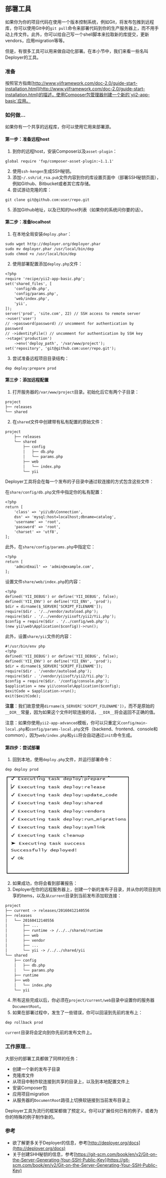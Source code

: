## 部署工具

如果你为你的项目代码在使用一个版本控制系统，例如Git，将发布包推到远程库，你可以使用Git中的`git pull`命令来部署代码到你的生产服务器上，而不用手动上传文件。此外，你可以给自己写一个shell脚本来拉取新的库提交，更新vendors，应用migration等等。

但是，有很多工具可以用来做自动化部署。在本小节中，我们来看一些名叫Deployer的工具。

### 准备

按照官方指南[http://www.yiiframework.com/doc-2.0/guide-start-installation.html](http://www.yiiframework.com/doc-2.0/guide-start-installation.html)的描述，使用Composer包管理器创建一个新的`yii2-app-basic`应用。

### 如何做...

如果你有一个共享的远程库，你可以使用它用来部署源。

#### 第一步：准备远程host

1. 到你的远程host，安装Composer以及`asset-plugin`：

```
global require 'fxp/composer-asset-plugin:~1.1.1'
```


2. 使用`ssh-kengen`生成SSH秘钥。
3. 添加`~/.ssh/id_rsa.pub`文件内容到你的库设置页面中（部署SSH秘钥页面），例如Github、Bitbucket或者其它库存储。
4. 尝试游动克隆的库：

```
git clone git@github.com:user/repo.git
```

5. 添加Github地址，以及已知的host列表（如果你的系统问你要的话）。

#### 第二步：准备localhost

1. 在本地全局安装`deploy.phar`：

```
sudo wget http://deployer.org/deployer.phar
sudo mv deployer.phar /usr/local/bin/dep
sudo chmod +x /usr/local/bin/dep
```

2. 使用部署配置添加`deploy.php`文件：

```
<?php
require 'recipe/yii2-app-basic.php';
set('shared_files', [
    'config/db.php',
    'config/params.php',
    'web/index.php',
    'yii',
]);
server('prod', 'site.com', 22) // SSH access to remote server
->user('user')
// ->password(password) // uncomment for authentication by
password
// ->identityFile() // uncomment for authentication by SSH key
->stage('production')
    ->env('deploy_path', '/var/www/project');
set('repository', 'git@github.com:user/repo.git');
```

3. 尝试准备远程项目目录结构：

```
dep deploy:prepare prod
```

#### 第三步：添加远程配置

1. 打开服务器的`/var/www/project`目录。初始化后它有两个子目录：

```
project
├── releases
└── shared
```

2. 在`shared`文件中创建带有私有配置的原始文件：

```
project
    ├── releases
    └── shared
        ├── config
        │   ├── db.php
        │   └── params.php
        ├── web
        │   └── index.php
        └── yii
```

Deployer工具将会在每一个发布的子目录中通过软连接的方式包含这些文件：

在`share/config/db.php`文件中指定你的私有配置：

```
<?php
return [
    'class' => 'yii\db\Connection',
    dsn' => 'mysql:host=localhost;dbname=catalog',
    'username' => 'root',
    'password' => 'root',
    'charset' => 'utf8',
];
```

此外，在`share/config/params.php`中指定它：

```
<?php
return [
    'adminEmail' => 'admin@example.com',
];
```

设置文件`share/web/index.php`的内容：

```
<?php
defined('YII_DEBUG') or define('YII_DEBUG', false);
defined('YII_ENV') or define('YII_ENV', 'prod');
$dir = dirname($_SERVER['SCRIPT_FILENAME']);
require($dir . '/../vendor/autoload.php');
require($dir . '/../vendor/yiisoft/yii2/Yii.php');
$config = require($dir . '/../config/web.php');
(new yii\web\Application($config))->run();
```

此外，设置`share/yii`文件的内容：

```
#!/usr/bin/env php
<?php
defined('YII_DEBUG') or define('YII_DEBUG', false);
defined('YII_ENV') or define('YII_ENV', 'prod');
$dir = dirname($_SERVER['SCRIPT_FILENAME']);
require($dir . '/vendor/autoload.php');
require($dir . '/vendor/yiisoft/yii2/Yii.php');
$config = require($dir. '/config/console.php');
$application = new yii\console\Application($config);
$exitCode = $application->run();
exit($exitCode);
```

**注意**：我们故意使用`dirname($_SERVER['SCRIPT_FILENAME'])`，而不是原始的`__DIR__`常量，因为如果这个文件时软连接的话，`__DIR__`将会返回不正确的值。

注意：如果你使用`yii2-app-advanced`模板，你可以只重定义`config/main-local.php`和`config/params-local.php`文件（backend、frontend、console和common），因为`web/index.php`和`yii`将会自动通过`init`命令生成。

#### 第四步：尝试部署

1. 回到本地，使用`deploy.php`文件，并运行部署命令：

```
dep deploy prod
```

![](../images/a1001.png)

2. 如果成功，你将会看到部署报告：
3. Deployer在你的远程服务器上，创建一个新的发布子目录，并从你的项目到共享的items，以及从`current`目录到当前发布添加软连接：

```
project
├── current -> releases/20160412140556
├── releases
│   └── 20160412140556
│       ├── ...
│       ├── runtime -> /../../shared/runtime
│       ├── web
│       ├── vendor
│       ├── ...
│       └── yii -> /../../shared/yii
└── shared
    ├── config
    │   ├── db.php
    │   └── params.php
    ├── runtime
    ├── web
    │   └── index.php
    └── yii
```

4. 所有这些完成以后，你必须在`project/current/web`目录中设置你的服务器`DocumentRoot`。
5. 如果在部署过程中，发生了一些错误，你可以回滚到先前的发布上：

```
dep rollback prod
```

`current`目录将会定向到你先前的发布文件上。

### 工作原理...

大部分的部署工具都做了同样的任务：

- 创建一个新的发布子目录
- 克隆库文件
- 从项目中制作软连接到共享的目录上，以及到本地配置文件上
- 安装Composer包
- 应用项目migration
- 从服务器的`DocumentRoot`路径上切换软链接到当前发布目录上

Deployer工具为流行的框架都做了预定义。你可以扩展任何已有的例子，或者为你的特殊的例子制作新的。

### 参考

- 欲了解更多关于Deployer的信息，参考[http://deployer.org/docs](http://deployer.org/docs)
- 关于创建SHH秘钥的信息，参考[https://git-scm.com/book/en/v2/Git-on-the-Server-Generating-Your-SSH-Public-Key](https://git-scm.com/book/en/v2/Git-on-the-Server-Generating-Your-SSH-Public-Key)
